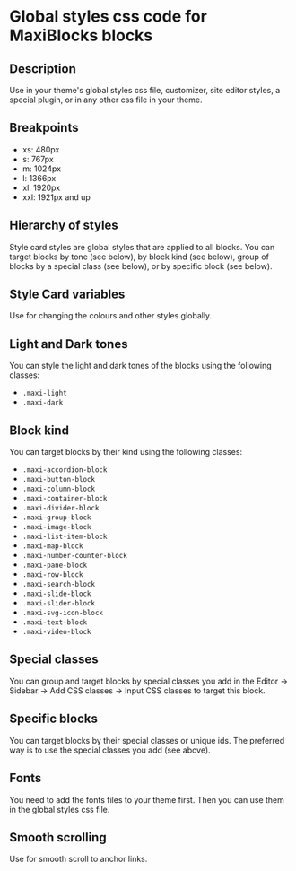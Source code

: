 # Global styles css code for MaxiBlocks blocks

## Description

Use in your theme's global styles css file, customizer, site editor styles, a special plugin, or in any other css file in your theme.

## Breakpoints

-   xs: 480px
-   s: 767px
-   m: 1024px
-   l: 1366px
-   xl: 1920px
-   xxl: 1921px and up

## Hierarchy of styles

Style card styles are global styles that are applied to all blocks.
You can target blocks by tone (see below), by block kind (see below), group of blocks by a special class (see below), or by specific block (see below).

## Style Card variables

Use for changing the colours and other styles globally.

## Light and Dark tones

You can style the light and dark tones of the blocks using the following classes:

-   `.maxi-light`
-   `.maxi-dark`

## Block kind

You can target blocks by their kind using the following classes:

-   `.maxi-accordion-block`
-   `.maxi-button-block`
-   `.maxi-column-block`
-   `.maxi-container-block`
-   `.maxi-divider-block`
-   `.maxi-group-block`
-   `.maxi-image-block`
-   `.maxi-list-item-block`
-   `.maxi-map-block`
-   `.maxi-number-counter-block`
-   `.maxi-pane-block`
-   `.maxi-row-block`
-   `.maxi-search-block`
-   `.maxi-slide-block`
-   `.maxi-slider-block`
-   `.maxi-svg-icon-block`
-   `.maxi-text-block`
-   `.maxi-video-block`

## Special classes

You can group and target blocks by special classes you add in the Editor -> Sidebar -> Add CSS classes -> Input CSS classes to target this block.

## Specific blocks

You can target blocks by their special classes or unique ids. The preferred way is to use the special classes you add (see above).

## Fonts

You need to add the fonts files to your theme first. Then you can use them in the global styles css file.

## Smooth scrolling

Use for smooth scroll to anchor links.
